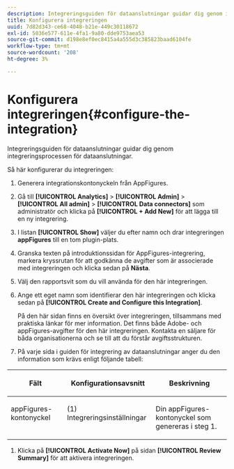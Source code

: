 ```yaml
---
description: Integreringsguiden för dataanslutningar guidar dig genom integreringsprocessen för dataanslutningar.
title: Konfigurera integreringen
uuid: 7d82d343-ce68-4048-b21e-449c30118672
exl-id: 5036e577-611e-4fa1-9a80-dde9753aea53
source-git-commit: d198e8ef0ec8415a4a555d3c385823baad6104fe
workflow-type: tm+mt
source-wordcount: '208'
ht-degree: 3%

---
```


# Konfigurera integreringen{#configure-the-integration}

Integreringsguiden för dataanslutningar guidar dig genom integreringsprocessen för dataanslutningar.

Så här konfigurerar du integreringen:

1. [](https://appfigures.com/support/faq/523/connecting-to-adobes-marketing-cloud) Generera integrationskontonyckeln från AppFigures.
1. Gå till **[!UICONTROL Analytics]** > **[!UICONTROL Admin]** > **[!UICONTROL All admin]** > **[!UICONTROL Data connectors]** som administratör och klicka på **[!UICONTROL + Add New]** för att lägga till en ny integrering.
1. I listan **[!UICONTROL Show]** väljer du efter namn och drar integreringen **appFigures** till en tom plugin-plats.
1. Granska texten på introduktionssidan för AppFigures-integrering, markera kryssrutan för att godkänna de avgifter som är associerade med integreringen och klicka sedan på **Nästa**.
1. Välj den rapportsvit som du vill använda för den här integreringen.
1. Ange ett eget namn som identifierar den här integreringen och klicka sedan på **[!UICONTROL Create and Configure this Integration]**.

   På den här sidan finns en översikt över integreringen, tillsammans med praktiska länkar för mer information. Det finns både Adobe- och appFigures-avgifter för den här integreringen. Kontakta en säljare för båda organisationerna och se till att du förstår avgiftsstrukturen.
1. På varje sida i guiden för integrering av dataanslutningar anger du den information som krävs enligt följande tabell:

<table id="table_74EC1EEBE7A548AB878AA40187EBCD30"> 
 <thead> 
  <tr valign="top"> 
   <th colname="col2" class="entry"> <p> <b>Fält</b> </p> </th> 
   <th colname="col03" class="entry"> <p> <b>Konfigurationsavsnitt</b> </p> </th> 
   <th colname="col3" class="entry"> <p> <b>Beskrivning</b> </p> </th> 
  </tr> 
 </thead>
 <tbody> 
  <tr valign="top"> 
   <td colname="col2"> <p>appFigures-kontonyckel </p> </td> 
   <td colname="col03"> <p>(1) Integreringsinställningar </p> </td> 
   <td colname="col3"> <p>Din appFigures-kontonyckel som genereras i steg 1. </p> </td> 
  </tr> 
 </tbody> 
</table>

1. Klicka på **[!UICONTROL Activate Now]** på sidan **[!UICONTROL Review Summary]** för att aktivera integreringen.
